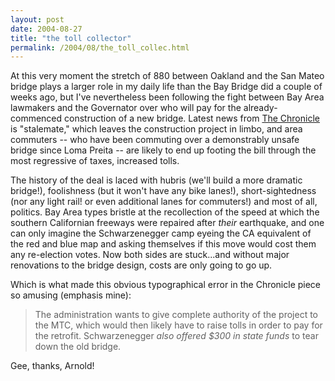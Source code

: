 ```yaml
---
layout: post
date: 2004-08-27
title: "the toll collector"
permalink: /2004/08/the_toll_collec.html
---
```


At this very moment the stretch of 880 between Oakland and the San Mateo bridge plays a larger role in my daily life than the Bay Bridge did a couple of weeks ago, but I've nevertheless been following the fight between Bay Area lawmakers and the Governator over who will pay for the already-commenced construction of a new bridge. Latest news from [The Chronicle](http://www.sfgate.com/cgi-bin/article.cgi?f=/c/a/2004/08/28/LEGIS.TMP "Legislators, governor in Bay Bridge stalemate / No deal reached on who should pay -- cost likely to rise") is "stalemate," which leaves the construction project in limbo, and area commuters -- who have been commuting over a demonstrably unsafe bridge since Loma Preita -- are likely to end up footing the bill through the most regressive of taxes, increased tolls.

The history of the deal is laced with hubris (we'll build a more dramatic bridge!), foolishness (but it won't have any bike lanes!), short-sightedness (nor any light rail! or even additional lanes for commuters!) and most of all, politics. Bay Area types bristle at the recollection of the speed at which the southern Californian freeways were repaired after _their_ earthquake, and one can only imagine the Schwarzenegger camp eyeing the CA equivalent of the red and blue map and asking themselves if this move would cost them any re-election votes. Now both sides are stuck...and without major renovations to the bridge design, costs are only going to go up.

Which is what made this obvious typographical error in the Chronicle piece so amusing (emphasis mine):

> The administration wants to give complete authority of the project to the MTC, which would then likely have to raise tolls in order to pay for the retrofit. Schwarzenegger _also offered $300 in state funds_ to tear down the old bridge.

Gee, thanks, Arnold!